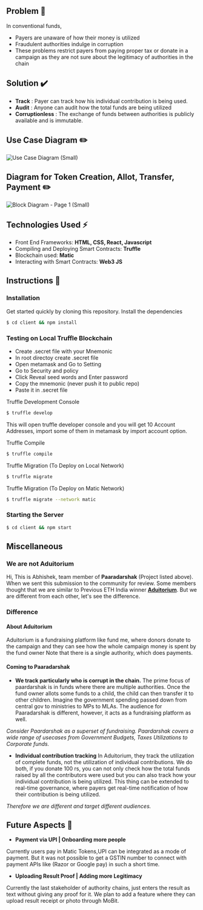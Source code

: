 

## Problem 🌈
In conventional funds, 
- Payers are unaware of how their money is utilized
- Fraudulent authorities indulge in corruption
- These problems restrict payers from paying proper tax or donate in a campaign as they are not sure about the legitimacy of authorities in the chain

## Solution ✔️

- **Track** : Payer can track how his individual contribution is being used.
- **Audit** : Anyone can audit how the total funds are being utilized
- **Corruptionless** : The exchange of funds between authorities is publicly available and is immutable.

## Use Case Diagram ✏️

![Use Case Diagram (Small)](https://user-images.githubusercontent.com/34777376/85917978-71a02e80-b87c-11ea-92d0-8fdbc6af0ff5.png)

## Diagram for Token Creation, Allot, Transfer, Payment ✏️

![Block Diagram - Page 1 (Small)](https://user-images.githubusercontent.com/34777376/85947796-780cd400-b96a-11ea-8915-4003d27fe7f5.png)

## Technologies Used ⚡️
-  Front End Frameworks: **HTML, CSS, React, Javascript**
-  Compiling and Deploying Smart Contracts:  **Truffle**
-  Blockchain used:  **Matic**
-  Interacting with Smart Contracts:  **Web3 JS**

## Instructions 📝 

### Installation

Get started quickly by cloning this repository. Install the dependencies
```sh
$ cd client && npm install
```
### Testing on Local Truffle Blockchain

* Create .secret file with your Mnemonic
* In root directoy create .secret file
* Open metamask and Go to Setting
* Go to Security and policy
* Click Reveal seed words and Enter password
* Copy the mnemonic (never push it to public repo)
* Paste it in .secret file

Truffle Development Console
```sh
$ truffle develop
```
This will open truffle developer console and you will get 10 Account Addresses, import some of them in metamask by import account option.

Truffle Compile
```sh
$ truffle compile
```
Truffle Migration (To Deploy on Local Network)
```sh
$ truffle migrate
```
Truffle Migration (To Deploy on Matic Network)
```sh
$ truffle migrate --network matic
```
### Starting the Server
```sh
$ cd client && npm start
```

## Miscellaneous
### We are not Aduitorium 

Hi, This is Abhishek, team member of **Paaradarshak** (Project listed above).
When we sent this submission to the community for review.
Some members thought that we are similar to Previous ETH India winner [**Aduitorium**](https://devfolio.co/submissions/aduitorium).
But we are different from each other, let's see the difference.

### Difference 

#### About Aduitorium
Aduitorium is a fundraising platform like fund me, 
where donors donate to the campaign and they can see 
how the whole campaign money is spent by the fund owner
Note that there is a single authority, which does payments.

#### Coming to Paaradarshak
- **We track particularly who is corrupt in the chain.**
The prime focus of paardarshak is in funds where there are multiple authorities. Once the fund owner allots some funds to a child, the child can then transfer it to other children. Imagine the government spending passed down from central gov to ministries to MPs to MLAs. The audience for Paaradarshak is different, however, it acts as a fundraising platform as well.

*Consider Paardarshak as a superset of fundraising.*
*Paardarshak covers a wide range of usecases from Government Budgets, Taxes Utilizations to Corporate funds.*

-  **Individual contribution tracking** 
In Aduitorium, they track the utilization of complete funds, not the utilization of individual contributions. We do both, if you donate 100 rs, you can not only check how the total funds raised by all the contributors were used but you can also track how your individual contribution is being utilized. This thing can be extended to real-time governance, where payers get real-time notification of how their contribution is being utilized.

*Therefore we are different and target different audiences.*


## Future Aspects 🚀

- **Payment via UPI | Onboarding more people**

Currently users pay in Matic Tokens,UPI can be integrated as a mode of payment. But it was not possible to get a GSTIN number to connect with payment APIs like (Razor or Google pay) in such a short time.

- **Uploading Result Proof | Adding more Legitimacy**

Currently the last stakeholder of authority chains, just enters the result as text without giving any proof for it. We plan to add a feature where they can upload result receipt or photo through MoBit.



